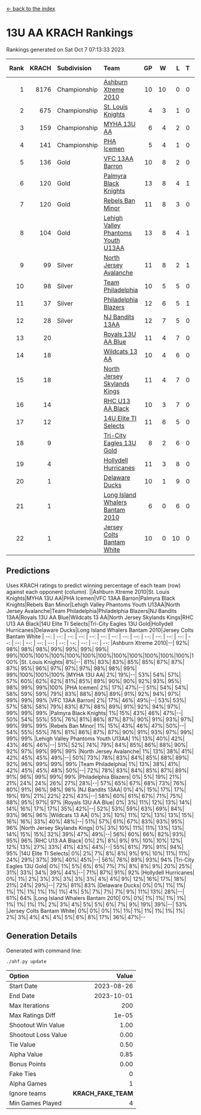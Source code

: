 [<- back to the index](readme.md)
# 13U AA KRACH Rankings
Rankings generated on Sat Oct  7 07:13:33 2023.

Rank|KRACH|Subdivision|Team|GP|W|L|T|OTW|OTL|SoS|Exp Wins|Win Diff
---:|---:|:---|:---|---:|---:|---:|---:|---:|---:|---:|---:|---:
1|8176|Championship|[Ashburn Xtreme 2010](https://gamesheetstats.com/seasons/3659/teams/140527/schedule)|10|10|0|0|0|0|129|10.8|-0.0
2|675|Championship|[St. Louis Knights](https://gamesheetstats.com/seasons/3659/teams/143323/schedule)|4|3|1|0|0|0|1672|3.8|-0.0
3|159|Championship|[MYHA 13U AA](https://gamesheetstats.com/seasons/3659/teams/140533/schedule)|6|4|2|0|0|0|147|4.9|0.0
4|141|Championship|[PHA Icemen](https://gamesheetstats.com/seasons/3659/teams/143321/schedule)|5|4|1|0|0|0|48|4.9|0.0
5|136|Gold|[VFC 13AA Barron](https://gamesheetstats.com/seasons/3659/teams/140544/schedule)|10|8|2|0|1|0|43|8.9|0.0
6|120|Gold|[Palmyra Black Knights](https://gamesheetstats.com/seasons/3659/teams/140537/schedule)|13|8|4|1|0|0|1211|9.4|0.0
7|120|Gold|[Rebels Ban Minor](https://gamesheetstats.com/seasons/3659/teams/140539/schedule)|11|8|3|0|0|0|718|8.9|0.0
8|104|Gold|[Lehigh Valley Phantoms Youth U13AA](https://gamesheetstats.com/seasons/3659/teams/140531/schedule)|13|8|4|1|0|0|634|9.4|0.0
9|99|Silver|[North Jersey Avalanche](https://gamesheetstats.com/seasons/3659/teams/140535/schedule)|11|8|2|1|0|0|38|9.4|0.0
10|98|Silver|[Team Philadelphia](https://gamesheetstats.com/seasons/3659/teams/140542/schedule)|10|5|5|0|0|0|1547|5.9|0.0
11|37|Silver|[Philadelphia Blazers](https://gamesheetstats.com/seasons/3659/teams/140538/schedule)|12|6|5|1|1|0|1289|7.4|0.0
12|28|Silver|[NJ Bandits 13AA](https://gamesheetstats.com/seasons/3659/teams/140534/schedule)|12|7|5|0|2|1|41|7.9|0.0
13|20||[Royals 13U AA Blue](https://gamesheetstats.com/seasons/3659/teams/140541/schedule)|11|4|7|0|0|0|107|4.9|0.0
14|18||[Wildcats 13 AA](https://gamesheetstats.com/seasons/3659/teams/140545/schedule)|10|4|6|0|0|0|51|4.9|0.0
15|18||[North Jersey Skylands Kings](https://gamesheetstats.com/seasons/3659/teams/140536/schedule)|11|4|7|0|0|0|66|4.9|0.0
16|14||[RHC U13 AA Black](https://gamesheetstats.com/seasons/3659/teams/140540/schedule)|10|3|7|0|0|0|64|3.9|0.0
17|12||[14U Elite TI Selects](https://gamesheetstats.com/seasons/3659/teams/140526/schedule)|11|6|5|0|0|1|31|6.9|0.0
18|9||[Tri-City Eagles 13U Gold](https://gamesheetstats.com/seasons/3659/teams/140543/schedule)|8|2|6|0|0|1|66|2.9|0.0
19|4||[Hollydell Hurricanes](https://gamesheetstats.com/seasons/3659/teams/140529/schedule)|11|3|8|0|0|0|764|3.9|0.0
20|1||[Delaware Ducks](https://gamesheetstats.com/seasons/3659/teams/140528/schedule)|10|1|9|0|0|0|31|1.9|0.0
21|1||[Long Island Whalers Bantam 2010](https://gamesheetstats.com/seasons/3659/teams/140532/schedule)|6|0|6|0|0|0|48|0.9|0.0
22|1||[Jersey Colts Bantam White](https://gamesheetstats.com/seasons/3659/teams/140530/schedule)|10|0|10|0|0|1|49|0.9|0.0

## Predictions
Uses KRACH ratings to predict winning percentage of each team (row) against each opponent (column).
||Ashburn Xtreme 2010|St. Louis Knights|MYHA 13U AA|PHA Icemen|VFC 13AA Barron|Palmyra Black Knights|Rebels Ban Minor|Lehigh Valley Phantoms Youth U13AA|North Jersey Avalanche|Team Philadelphia|Philadelphia Blazers|NJ Bandits 13AA|Royals 13U AA Blue|Wildcats 13 AA|North Jersey Skylands Kings|RHC U13 AA Black|14U Elite TI Selects|Tri-City Eagles 13U Gold|Hollydell Hurricanes|Delaware Ducks|Long Island Whalers Bantam 2010|Jersey Colts Bantam White
| --: | --: | --: | --: | --: | --: | --: | --: | --: | --: | --: | --: | --: | --: | --: | --: | --: | --: | --: | --: | --: | --: | --: 
|Ashburn Xtreme 2010|--| 92%| 98%| 98%| 98%| 99%| 99%| 99%| 99%| 99%|100%|100%|100%|100%|100%|100%|100%|100%|100%|100%|100%|100%
|St. Louis Knights|  8%|--| 81%| 83%| 83%| 85%| 85%| 87%| 87%| 87%| 95%| 96%| 97%| 97%| 97%| 98%| 98%| 99%| 99%|100%|100%|100%
|MYHA 13U AA|  2%| 19%|--| 53%| 54%| 57%| 57%| 60%| 62%| 62%| 81%| 85%| 89%| 90%| 90%| 92%| 93%| 95%| 98%| 99%| 99%|100%
|PHA Icemen|  2%| 17%| 47%|--| 51%| 54%| 54%| 58%| 59%| 59%| 79%| 83%| 88%| 89%| 89%| 91%| 92%| 94%| 97%| 99%| 99%| 99%
|VFC 13AA Barron|  2%| 17%| 46%| 49%|--| 53%| 53%| 57%| 58%| 58%| 79%| 83%| 87%| 88%| 89%| 91%| 92%| 94%| 97%| 99%| 99%| 99%
|Palmyra Black Knights|  1%| 15%| 43%| 46%| 47%|--| 50%| 54%| 55%| 55%| 76%| 81%| 86%| 87%| 87%| 90%| 91%| 93%| 97%| 99%| 99%| 99%
|Rebels Ban Minor|  1%| 15%| 43%| 46%| 47%| 50%|--| 54%| 55%| 55%| 76%| 81%| 86%| 87%| 87%| 90%| 91%| 93%| 97%| 99%| 99%| 99%
|Lehigh Valley Phantoms Youth U13AA|  1%| 13%| 40%| 42%| 43%| 46%| 46%|--| 51%| 52%| 74%| 79%| 84%| 85%| 86%| 88%| 90%| 92%| 97%| 99%| 99%| 99%
|North Jersey Avalanche|  1%| 13%| 38%| 41%| 42%| 45%| 45%| 49%|--| 50%| 73%| 78%| 83%| 84%| 85%| 88%| 89%| 92%| 96%| 99%| 99%| 99%
|Team Philadelphia|  1%| 13%| 38%| 41%| 42%| 45%| 45%| 48%| 50%|--| 72%| 78%| 83%| 84%| 85%| 87%| 89%| 91%| 96%| 99%| 99%| 99%
|Philadelphia Blazers|  0%|  5%| 19%| 21%| 21%| 24%| 24%| 26%| 27%| 28%|--| 57%| 65%| 67%| 68%| 73%| 76%| 80%| 91%| 96%| 98%| 98%
|NJ Bandits 13AA|  0%|  4%| 15%| 17%| 17%| 19%| 19%| 21%| 22%| 22%| 43%|--| 58%| 60%| 61%| 67%| 71%| 75%| 88%| 95%| 97%| 97%
|Royals 13U AA Blue|  0%|  3%| 11%| 12%| 13%| 14%| 14%| 16%| 17%| 17%| 35%| 42%|--| 52%| 53%| 59%| 63%| 69%| 84%| 93%| 96%| 96%
|Wildcats 13 AA|  0%|  3%| 10%| 11%| 12%| 13%| 13%| 15%| 16%| 16%| 33%| 40%| 48%|--| 51%| 57%| 61%| 67%| 83%| 93%| 95%| 96%
|North Jersey Skylands Kings|  0%|  3%| 10%| 11%| 11%| 13%| 13%| 14%| 15%| 15%| 32%| 39%| 47%| 49%|--| 56%| 60%| 66%| 82%| 93%| 95%| 96%
|RHC U13 AA Black|  0%|  2%|  8%|  9%|  9%| 10%| 10%| 12%| 12%| 13%| 27%| 33%| 41%| 43%| 44%|--| 55%| 61%| 79%| 91%| 94%| 95%
|14U Elite TI Selects|  0%|  2%|  7%|  8%|  8%|  9%|  9%| 10%| 11%| 11%| 24%| 29%| 37%| 39%| 40%| 45%|--| 56%| 76%| 89%| 93%| 94%
|Tri-City Eagles 13U Gold|  0%|  1%|  5%|  6%|  6%|  7%|  7%|  8%|  8%|  9%| 20%| 25%| 31%| 33%| 34%| 39%| 44%|--| 71%| 87%| 91%| 92%
|Hollydell Hurricanes|  0%|  1%|  2%|  3%|  3%|  3%|  3%|  3%|  4%|  4%|  9%| 12%| 16%| 17%| 18%| 21%| 24%| 29%|--| 72%| 81%| 83%
|Delaware Ducks|  0%|  0%|  1%|  1%|  1%|  1%|  1%|  1%|  1%|  1%|  4%|  5%|  7%|  7%|  7%|  9%| 11%| 13%| 28%|--| 61%| 64%
|Long Island Whalers Bantam 2010|  0%|  0%|  1%|  1%|  1%|  1%|  1%|  1%|  1%|  1%|  2%|  3%|  4%|  5%|  5%|  6%|  7%|  9%| 19%| 39%|--| 53%
|Jersey Colts Bantam White|  0%|  0%|  0%|  1%|  1%|  1%|  1%|  1%|  1%|  1%|  2%|  3%|  4%|  4%|  4%|  5%|  6%|  8%| 17%| 36%| 47%|--

## Generation Details

Generated with command line:
```
./ahf.py update
```

| Option | Value |
| :----- | ----: |
| Start Date | 2023-08-26 |
| End Date | 2023-10-01 |
| Max Iterations | 200 |
| Max Ratings Diff | 1e-05 |
| Shootout Win Value | 1.00 |
| Shootout Loss Value | 0.00 |
| Tie Value | 0.50 |
| Alpha Value | 0.85 |
| Bonus Points | 0.00 |
| Fake Ties | 0 |
| Alpha Games | 1 |
| Ignore teams | __KRACH_FAKE_TEAM__ |
| Min Games Played | 4 |

